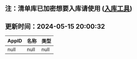 ## 注：清单库已加密想要入库请使用 ([入库工具](https://github.com/BlankTMing/ManifestAutoUpdate/releases))

## 更新时间：2024-05-15 20:00:32
| AppID | 名称 | 类型  |
| :-------------------- | :----------------------------- | :----------- |
| null | null| null |
